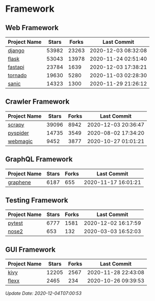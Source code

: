 # Framework

## Web Framework
| Project Name | Stars | Forks | Last Commit |
| ------------ | ----- | ----- | ----------- |
| [django](https://github.com/django/django) | 53982 | 23263 | 2020-12-03 08:32:08 |
| [flask](https://github.com/pallets/flask) | 53043 | 13978 | 2020-11-24 02:51:40 |
| [fastapi](https://github.com/tiangolo/fastapi) | 23784 | 1639 | 2020-12-03 17:38:21 |
| [tornado](https://github.com/tornadoweb/tornado) | 19630 | 5280 | 2020-11-03 02:28:30 |
| [sanic](https://github.com/huge-success/sanic) | 14323 | 1300 | 2020-11-29 21:26:12 |

## Crawler Framework
| Project Name | Stars | Forks | Last Commit |
| ------------ | ----- | ----- | ----------- |
| [scrapy](https://github.com/scrapy/scrapy) | 39096 | 8942 | 2020-12-03 20:36:47 |
| [pyspider](https://github.com/binux/pyspider) | 14735 | 3549 | 2020-08-02 17:34:20 |
| [webmagic](https://github.com/code4craft/webmagic) | 9452 | 3877 | 2020-10-27 01:01:21 |

## GraphQL Framework
| Project Name | Stars | Forks | Last Commit |
| ------------ | ----- | ----- | ----------- |
| [graphene](https://github.com/graphql-python/graphene) | 6187 | 655 | 2020-11-17 16:01:21 |

## Testing Framework
| Project Name | Stars | Forks | Last Commit |
| ------------ | ----- | ----- | ----------- |
| [pytest](https://github.com/pytest-dev/pytest) | 6777 | 1581 | 2020-12-02 16:17:59 |
| [nose2](https://github.com/nose-devs/nose2) | 653 | 132 | 2020-03-03 16:52:03 |

## GUI Framework
| Project Name | Stars | Forks | Last Commit |
| ------------ | ----- | ----- | ----------- |
| [kivy](https://github.com/kivy/kivy) | 12205 | 2567 | 2020-11-28 22:43:08 |
| [flexx](https://github.com/flexxui/flexx) | 2465 | 234 | 2020-10-26 09:39:53 |

*Update Date: 2020-12-04T07:00:53*